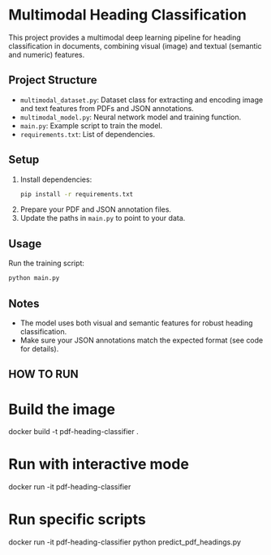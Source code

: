 # Multimodal Heading Classification

This project provides a multimodal deep learning pipeline for heading classification in documents, combining visual (image) and textual (semantic and numeric) features.

## Project Structure
- `multimodal_dataset.py`: Dataset class for extracting and encoding image and text features from PDFs and JSON annotations.
- `multimodal_model.py`: Neural network model and training function.
- `main.py`: Example script to train the model.
- `requirements.txt`: List of dependencies.

## Setup
1. Install dependencies:
   ```bash
   pip install -r requirements.txt
   ```
2. Prepare your PDF and JSON annotation files.
3. Update the paths in `main.py` to point to your data.

## Usage
Run the training script:
```bash
python main.py
```

## Notes
- The model uses both visual and semantic features for robust heading classification.
- Make sure your JSON annotations match the expected format (see code for details).

 
## HOW TO RUN 
# Build the image
docker build -t pdf-heading-classifier .

# Run with interactive mode
docker run -it pdf-heading-classifier

# Run specific scripts
docker run -it pdf-heading-classifier python predict_pdf_headings.py